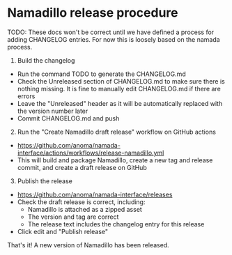 Namadillo release procedure
===========================

TODO: These docs won't be correct until we have defined a process for adding
CHANGELOG entries. For now this is loosely based on the namada process.

1. Build the changelog
  - Run the command TODO to generate the CHANGELOG.md
  - Check the Unreleased section of CHANGELOG.md to make sure there is nothing
    missing. It is fine to manually edit CHANGELOG.md if there are errors
  - Leave the "Unreleased" header as it will be automatically replaced with the
    version number later
  - Commit CHANGELOG.md and push

2. Run the "Create Namadillo draft release" workflow on GitHub actions
  - <https://github.com/anoma/namada-interface/actions/workflows/release-namadillo.yml>
  - This will build and package Namadillo, create a new tag and release commit,
    and create a draft release on GitHub

3. Publish the release
  - <https://github.com/anoma/namada-interface/releases>
  - Check the draft release is correct, including:
    - Namadillo is attached as a zipped asset
    - The version and tag are correct
    - The release text includes the changelog entry for this release
  - Click edit and "Publish release"

That's it! A new version of Namadillo has been released.
